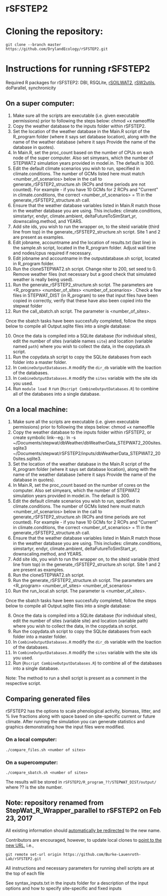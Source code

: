 # rSFSTEP2

# Cloning the repository:
```
git clone --branch master https://github.com/DrylandEcology/rSFSTEP2.git
```

# Instructions for running rSFSTEP2

Required R packages for rSFSTEP2: 
DBI, RSQLite, [rSOILWAT2](https://github.com/DrylandEcology/rSOILWAT2#installation), [rSW2utils](https://github.com/DrylandEcology/rSW2utils#installation), doParallel, synchronicity

On a super computer:
--
1. Make sure all the scripts are executable (i.e. given executable permissions) prior to following the steps below: chmod +x nameoffile
2. Copy the weather database to the inputs folder within rSFSTEP2.
3. Set the location of the weather database in the Main.R script of the R_program folder (where it says set database location), along with the name of the weather database (where it says Provide the name of the database in quotes).
4. In Main.R, set the proc_count based on the number of CPUs on each node of the super computer. Also set simyears, which the number of STEPWAT2 simulation years provided in model.in. The default is 300.
5. Edit the default climate scenarios you wish to run, specified in climate.conditions. The number of GCMs listed here must match <number_of_scenarios> below in the call to generate_rSFSTEP2_structure.sh (RCPs and time periods are not counted).
	For example - if you have 10 GCMs for 2 RCPs and "Current" in climate.conditions, the correct <number_of_scenarios> = 11 in the generate_rSFSTEP2_structure.sh call.
6. Ensure that the weather database variables listed in Main.R match those in the weather database you are using. This includes: climate.conditions, simstartyr, endyr, climate.ambient, deltaFutureToSimStart_yr, downscaling.method, and YEARS.
7. Add site ids, you wish to run the wrapper on, to the siteid variable (third line from top) in the generate_rSFSTEP2_structure.sh script. Site 1 and 2 are present as examples.
8. Edit jobname, accountname and the location of results.txt (last line) in the sample.sh script, located in the R_program folder. Adjust wall time and nodes/cpus required if necessary.
9. Edit jobname and accountname in the outputdatabase.sh script, located in R_program folder. 
10. Run the cloneSTEPWAT2.sh script. Change niter to 200, set seed to 0. Remove weather files (not necessary but a good check that simulated weather is really being used). 
12. Run the generate_rSFSTEP2_structure.sh script. The parameters are <R_program> <number_of_sites> <number_of_scenarios> . Check a few files in STEPWAT_DIST (in R_program) to see that input files have been copied in correctly, verify that these have also been copied into the stepwat folder
13. Run the call_sbatch.sh script. The parameter is <number_of_sites>. 

Once the sbatch tasks have been succesfully completed, follow the steps below to compile all Output.sqlite files into a single database:

10. Once the data is compiled into a SQLite database (for individual sites), edit the number of sites (variable names `site`) and location (variable named `path`) where you wish to collect the data, in the copydata.sh script.
11. Run the copydata.sh script to copy the SQLite databases from each folder into a master folder.
12. In `CombineOutputDatabases.R` modify the `dir_db` variable with the loaction of the databases.
13. In `CombineOutputDatabases.R` modify the `sites` variable with the site ids you used.
14. Run `module load R` run (`Rscript CombineOutputDatabases.R`) to combine all of the databases into a single database.

On a local machine:
--
1. Make sure all the scripts are executable (i.e. given executable permissions) prior to following the steps below: chmod +x nameoffile
2. Copy the weather database to the inputs folder within rSFSTEP2, or create symbolic link--eg.: ln -s ~/Documents/stepwat/dbWeather/dbWeatherData_STEPWAT2_200sites.sqlite3 ~/Documents/stepwat/rSFSTEP2/inputs/dbWeatherData_STEPWAT2_200sites.sqlite3.
3. Set the location of the weather database in the Main.R script of the R_program folder (where it says set database location), along with the name of the weather database (where it says Provide the name of the database in quotes).
4. In Main.R, set the proc_count based on the number of cores on the computer. Also set simyears, which the number of STEPWAT2 simulation years provided in model.in. The default is 300.
5. Edit the default climate scenarios you wish to run, specified in climate.conditions. The number of GCMs listed here must match <number_of_scenarios> below in the call to generate_rSFSTEP2_structure.sh (RCPs and time periods are not counted).
	For example - if you have 10 GCMs for 2 RCPs and "Current" in climate.conditions, the correct <number_of_scenarios> = 11 in the generate_rSFSTEP2_structure.sh call.
6. Ensure that the weather database variables listed in Main.R match those in the weather database you are using. This includes: climate.conditions, simstartyr, endyr, climate.ambient, deltaFutureToSimStart_yr, downscaling.method, and YEARS.
7. Add site ids, you wish to run the wrapper on, to the siteid variable (third line from top) in the generate_rSFSTEP2_structure.sh script. Site 1 and 2 are present as examples.
8. Run the cloneSTEPWAT2.sh script.
9. Run the generate_rSFSTEP2_structure.sh script. The parameters are <R_program> <number_of_sites> <number_of_scenarios>
10. Run the run_local.sh script. The parameter is <number_of_sites>. 

Once the sbatch tasks have been succesfully completed, follow the steps below to compile all Output.sqlite files into a single database:

8. Once the data is compiled into a SQLite database (for individual sites), edit the number of sites (variable site) and location (variable path) where you wish to collect the data, in the copydata.sh script.
9. Run the copydata.sh script to copy the SQLite databases from each folder into a master folder.
12. In `CombineOutputDatabases.R` modify the `dir_db` variable with the loaction of the databases.
13. In `CombineOutputDatabases.R` modify the `sites` variable with the site ids you used.
14. Run (`Rscript CombineOutputDatabases.R`) to combine all of the databases into a single database.

Note: The method to run a shell script is present as a comment in the respective script. 

## Comparing generated files
rSFSTEP2 has the options to scale phenological activity, biomass, litter, and % live fractions along with space based on site-specific current or future climate. After running the simulation you can generate statistics and graphics demonstrating how the input files were modified. 
### On a local computer:
```
./compare_files.sh <number of sites>
```
### On a supercomputer:
```
./compare_sbatch.sh <number of sites>
```

The results will be stored in `rSFSTEP2/R_program_??/STEPWAT_DIST/output/` where ?? is the site number.

## Note: repository renamed from StepWat_R_Wrapper_parallel to rSFSTEP2 on Feb 23, 2017

All existing information should [automatically be redirected](https://help.github.com/articles/renaming-a-repository/) to the new name.

Contributors are encouraged, however, to update local clones to [point to the new URL](https://help.github.com/articles/changing-a-remote-s-url/), i.e., 
```
git remote set-url origin https://github.com/Burke-Lauenroth-Lab/rSFSTEP2.git
```

All instructions and necessary parameters for running shell scripts are at the top of each file

See syntax_inputs.txt in the inputs folder for a description of the input options and how to specify site-specific and fixed inputs
